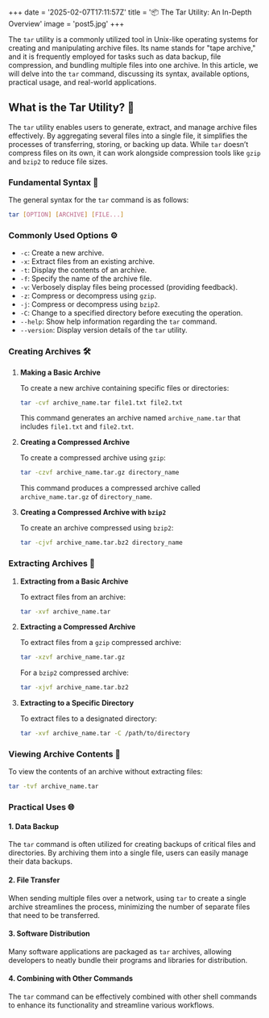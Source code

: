 +++
date = '2025-02-07T17:11:57Z'
title = '📦 The Tar Utility: An In-Depth Overview'
image = 'post5.jpg'
+++


The `tar` utility is a commonly utilized tool in Unix-like operating systems for creating and manipulating archive files. Its name stands for "tape archive," and it is frequently employed for tasks such as data backup, file compression, and bundling multiple files into one archive. In this article, we will delve into the `tar` command, discussing its syntax, available options, practical usage, and real-world applications.

## What is the Tar Utility? 🤔

The `tar` utility enables users to generate, extract, and manage archive files effectively. By aggregating several files into a single file, it simplifies the processes of transferring, storing, or backing up data. While `tar` doesn’t compress files on its own, it can work alongside compression tools like `gzip` and `bzip2` to reduce file sizes.

### Fundamental Syntax 📜

The general syntax for the `tar` command is as follows:

```bash
tar [OPTION] [ARCHIVE] [FILE...]
```

### Commonly Used Options ⚙️

- `-c`: Create a new archive.
- `-x`: Extract files from an existing archive.
- `-t`: Display the contents of an archive.
- `-f`: Specify the name of the archive file.
- `-v`: Verbosely display files being processed (providing feedback).
- `-z`: Compress or decompress using `gzip`.
- `-j`: Compress or decompress using `bzip2`.
- `-C`: Change to a specified directory before executing the operation.
- `--help`: Show help information regarding the `tar` command.
- `--version`: Display version details of the `tar` utility.

### Creating Archives 🛠️

1. **Making a Basic Archive**

   To create a new archive containing specific files or directories:

   ```bash
   tar -cvf archive_name.tar file1.txt file2.txt
   ```

   This command generates an archive named `archive_name.tar` that includes `file1.txt` and `file2.txt`.

2. **Creating a Compressed Archive**

   To create a compressed archive using `gzip`:

   ```bash
   tar -czvf archive_name.tar.gz directory_name
   ```

   This command produces a compressed archive called `archive_name.tar.gz` of `directory_name`.

3. **Creating a Compressed Archive with `bzip2`**

   To create an archive compressed using `bzip2`:

   ```bash
   tar -cjvf archive_name.tar.bz2 directory_name
   ```

### Extracting Archives 📂

1. **Extracting from a Basic Archive**

   To extract files from an archive:

   ```bash
   tar -xvf archive_name.tar
   ```

2. **Extracting a Compressed Archive**

   To extract files from a `gzip` compressed archive:

   ```bash
   tar -xzvf archive_name.tar.gz
   ```

   For a `bzip2` compressed archive:

   ```bash
   tar -xjvf archive_name.tar.bz2
   ```

3. **Extracting to a Specific Directory**

   To extract files to a designated directory:

   ```bash
   tar -xvf archive_name.tar -C /path/to/directory
   ```

### Viewing Archive Contents 📜

To view the contents of an archive without extracting files:

```bash
tar -tvf archive_name.tar
```

### Practical Uses 🌐

#### 1. Data Backup

The `tar` command is often utilized for creating backups of critical files and directories. By archiving them into a single file, users can easily manage their data backups.

#### 2. File Transfer

When sending multiple files over a network, using `tar` to create a single archive streamlines the process, minimizing the number of separate files that need to be transferred.

#### 3. Software Distribution

Many software applications are packaged as `tar` archives, allowing developers to neatly bundle their programs and libraries for distribution.

#### 4. Combining with Other Commands

The `tar` command can be effectively combined with other shell commands to enhance its functionality and streamline various workflows.
